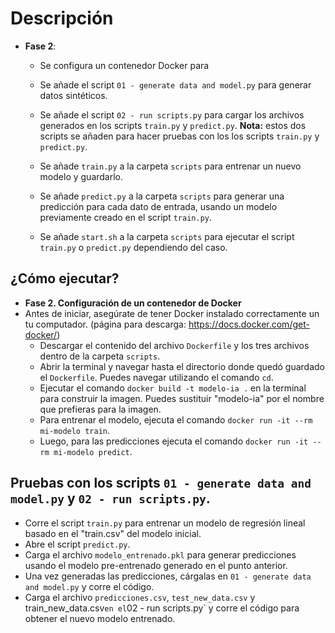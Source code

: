 
# Descripción  

 - **Fase 2**:
    - Se configura un contenedor Docker para 
    - Se añade el script `01 - generate data and model.py` para generar datos sintéticos.
    - Se añade el script `02 - run scripts.py` para cargar los archivos generados en los scripts `train.py` y `predict.py`.
        **Nota:** estos dos scripts se añaden para hacer pruebas con los los scripts `train.py` y `predict.py`.
      
    - Se añade `train.py` a la carpeta `scripts` para entrenar un nuevo modelo y guardarlo.
    - Se añade `predict.py` a la carpeta `scripts` para generar una predicción para cada dato de entrada, usando un modelo previamente creado en el script `train.py`.
    - Se añade `start.sh` a la carpeta `scripts` para ejecutar el script `train.py` o `predict.py` dependiendo del caso.


## ¿Cómo ejecutar?
  
- **Fase 2. Configuración de un contenedor de Docker**
-  Antes de iniciar, asegúrate de tener Docker instalado correctamente un tu computador. (página para descarga: https://docs.docker.com/get-docker/)
    - Descargar el contenido del archivo `Dockerfile` y los tres archivos dentro de la carpeta `scripts`.
    - Abrir la terminal y navegar hasta el directorio donde quedó guardado el `Dockerfile`. Puedes navegar utilizando el comando `cd`. 
    - Ejecutar el comando `docker build -t modelo-ia .` en la terminal para construir la imagen. Puedes sustituir "modelo-ia" por el nombre que prefieras para la imagen.
    - Para entrenar el modelo, ejecuta el comando `docker run -it --rm mi-modelo train`.
    - Luego, para las predicciones ejecuta el comando `docker run -it --rm mi-modelo predict`.

## Pruebas con los scripts `01 - generate data and model.py` y `02 - run scripts.py`.
- Corre el script `train.py` para entrenar un modelo de regresión lineal basado en el "train.csv" del modelo inicial.
- Abre el script `predict.py`.
- Carga el archivo `modelo_entrenado.pkl` para generar predicciones usando el modelo pre-entrenado generado en el punto anterior.
- Una vez generadas las predicciones, cárgalas en `01 - generate data and model.py` y corre el código.
- Carga el archivo `predicciones.csv`, `test_new_data.csv` y train_new_data.csv` en el `02 - run scripts.py` y corre el código para obtener el nuevo modelo entrenado.
